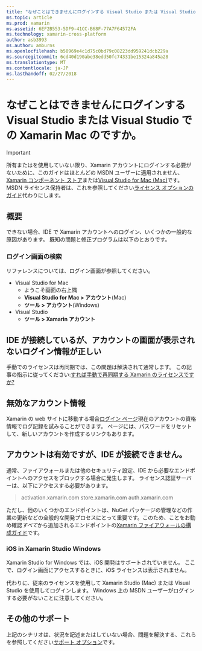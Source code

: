```yaml
---
title: "なぜことはできませんにログインする Visual Studio または Visual Studio での Xamarin Mac のですか。"
ms.topic: article
ms.prod: xamarin
ms.assetid: 6EF2B553-5DF9-41CC-B68F-77A7F64572FA
ms.technology: xamarin-cross-platform
author: asb3993
ms.author: amburns
ms.openlocfilehash: b50969e4c1d75c0bd79c08223dd959241dcb229a
ms.sourcegitcommit: 6cd40d190abe38edd50fc74331be15324a845a28
ms.translationtype: MT
ms.contentlocale: ja-JP
ms.lasthandoff: 02/27/2018
---
```

# <a name="why-cant-i-log-into-xamarin-in-visual-studio-or-visual-studio-for-mac"></a>なぜことはできませんにログインする Visual Studio または Visual Studio での Xamarin Mac のですか。

> [!IMPORTANT]
> 所有またはを使用していない限り、Xamarin アカウントにログインする必要がないために、このガイドはほとんどの MSDN ユーザーに適用されません、 [Xamarin コンポーネント ストア](https://components.xamarin.com/)または[Visual Studio for Mac (Mac)](~/cross-platform/get-started/requirements.md)です。 MSDN ライセンス保持者は、これを参照してください[ライセンス オプションのガイド](~/cross-platform/get-started/requirements.md)代わりにします。



## <a name="overview"></a>概要
できない場合、IDE で Xamarin アカウントへのログイン、いくつかの一般的な原因があります。 既知の問題と修正プログラムは以下のとおりです。

### <a name="finding-the-login-screen"></a>ログイン画面の検索

リファレンスについては、ログイン画面が参照してください。

- Visual Studio for Mac
   - ようこそ画面の右上隅
   - **Visual Studio for Mac > アカウント**(Mac)
   - **ツール > アカウント**(Windows)
- Visual Studio
   - **ツール > Xamarin アカウント**

## <a name="the-ide-is-connecting-but-the-account-screen-isnt-showing-correct-login-information"></a>IDE が接続しているが、アカウントの画面が表示されないログイン情報が正しい

手動でのライセンスは再同期では、この問題は解決されて通常します。
この記事の指示に従ってください:[すれば手動で再同期する Xamarin のライセンスですか?](~/cross-platform/troubleshooting/legacy-licenses/resync-licenses.md)

## <a name="invalid-account-information"></a>無効なアカウント情報

Xamarin の web サイトに移動する場合[ログイン ページ](https://store.xamarin.com/Login?from=%2faccount%2f)現在のアカウントの資格情報でログ記録を試みることができます。
ページには、パスワードをリセットして、新しいアカウントを作成するリンクもあります。

## <a name="account-is-valid-but-the-ide-cant-connect"></a>アカウントは有効ですが、IDE が接続できません。

通常、ファイアウォールまたは他のセキュリティ設定、IDE から必要なエンドポイントへのアクセスをブロックする場合に発生します。
ライセンス認証サーバーは、以下にアクセスする必要があります。

> activation.xamarin.com store.xamarin.com auth.xamarin.com

ただし、他のいくつかのエンドポイントは、NuGet パッケージの管理などの作業の更新などの全般的な開発プロセスにとって重要です。このため、ことをお勧め確認*すべて*から追加されるエンドポイントの[Xamarin ファイアウォールの構成ガイド](~/cross-platform/get-started/installation/firewall.md)です。

### <a name="ios-in-xamarin-studio-windows"></a>iOS in Xamarin Studio Windows
Xamarin Studio for Windows では、iOS 開発はサポートされていません。 ここで、ログイン画面にアクセスするときに、iOS ライセンスは表示されません。

代わりに、従来のライセンスを使用して Xamarin Studio (Mac) または Visual Studio を使用してログインします。 Windows 上の MSDN ユーザーがログインする必要がないことに注意してください。

## <a name="additional-support"></a>その他のサポート

上記のシナリオは、状況を記述またはしていない場合、問題を解決する、これらを参照してください[サポート オプション](https://www.xamarin.com/support)です。

